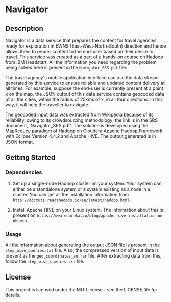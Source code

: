 # Navigator

## Description

Navigator is a data service that prepares the content for travel agencies, ready for exploration in EWNS (East-West-North-South) direction and hence allows them to render content to the end-user based on their desire to travel. This service was created as a part of a hands-on course on Hadoop from IBM Headstart. All the information you need regarding the problem being solved here is present in the ```Navigator_SRS.pdf``` file.

The travel agency's mobile application interface can use the data stream generated by this service to ensure reliable and updated content delivery at all times. For example, suppose the end-user is currently present at a point x on the map, the JSON output of this data service contains geocoded data of all the cities, within the radius of 25kms of x, in all four directions. In this way, it will help the traveller to navigate. 

The geocoded input data was extracted from Wikipedia because of its reliability, owing to its crowdsourcing methodology; the link is in the SRS document, 'Navigator_SRS.pdf'. The solution is developed using the MapReduce paradigm of Hadoop on Cloudera Apache Hadoop Framework with Eclipse Version 4.4.2 and Apache HIVE. The output generated is in JSON format.

## Getting Started

### Dependencies

1. Set up a single-node Hadoop cluster on your system. Your system can either be a standalone system or a system existing as a node in a cluster. You can get all the installation information from ```http://doctuts.readthedocs.io/en/latest/hadoop.html```.

2. Install Apache HIVE on your Linux system. The information about this is present on ```https://www.edureka.co/blog/apache-hive-installation-on-ubuntu```.

### Usage

All the information about generating the output JSON file is present in the ```step_wise_queries.txt``` file. Also, the compressed version of input data is present as the ```geo_coordinates_en.rar``` file. After extracting data from this, follow the ```step_wise_queries.txt``` file.

## License

This project is licensed under the MIT License - see the LICENSE file for details.
